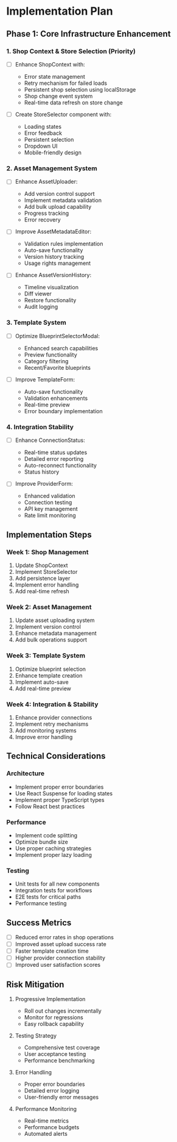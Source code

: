 # Implementation Plan

## Phase 1: Core Infrastructure Enhancement

### 1. Shop Context & Store Selection (Priority)
- [ ] Enhance ShopContext with:
  - Error state management
  - Retry mechanism for failed loads
  - Persistent shop selection using localStorage
  - Shop change event system
  - Real-time data refresh on store change

- [ ] Create StoreSelector component with:
  - Loading states
  - Error feedback
  - Persistent selection
  - Dropdown UI
  - Mobile-friendly design

### 2. Asset Management System
- [ ] Enhance AssetUploader:
  - Add version control support
  - Implement metadata validation
  - Add bulk upload capability
  - Progress tracking
  - Error recovery

- [ ] Improve AssetMetadataEditor:
  - Validation rules implementation
  - Auto-save functionality
  - Version history tracking
  - Usage rights management

- [ ] Enhance AssetVersionHistory:
  - Timeline visualization
  - Diff viewer
  - Restore functionality
  - Audit logging

### 3. Template System
- [ ] Optimize BlueprintSelectorModal:
  - Enhanced search capabilities
  - Preview functionality
  - Category filtering
  - Recent/Favorite blueprints

- [ ] Improve TemplateForm:
  - Auto-save functionality
  - Validation enhancements
  - Real-time preview
  - Error boundary implementation

### 4. Integration Stability
- [ ] Enhance ConnectionStatus:
  - Real-time status updates
  - Detailed error reporting
  - Auto-reconnect functionality
  - Status history

- [ ] Improve ProviderForm:
  - Enhanced validation
  - Connection testing
  - API key management
  - Rate limit monitoring

## Implementation Steps

### Week 1: Shop Management
1. Update ShopContext
2. Implement StoreSelector
3. Add persistence layer
4. Implement error handling
5. Add real-time refresh

### Week 2: Asset Management
1. Update asset uploading system
2. Implement version control
3. Enhance metadata management
4. Add bulk operations support

### Week 3: Template System
1. Optimize blueprint selection
2. Enhance template creation
3. Implement auto-save
4. Add real-time preview

### Week 4: Integration & Stability
1. Enhance provider connections
2. Implement retry mechanisms
3. Add monitoring systems
4. Improve error handling

## Technical Considerations

### Architecture
- Implement proper error boundaries
- Use React Suspense for loading states
- Implement proper TypeScript types
- Follow React best practices

### Performance
- Implement code splitting
- Optimize bundle size
- Use proper caching strategies
- Implement proper lazy loading

### Testing
- Unit tests for all new components
- Integration tests for workflows
- E2E tests for critical paths
- Performance testing

## Success Metrics

- [ ] Reduced error rates in shop operations
- [ ] Improved asset upload success rate
- [ ] Faster template creation time
- [ ] Higher provider connection stability
- [ ] Improved user satisfaction scores

## Risk Mitigation

1. Progressive Implementation
   - Roll out changes incrementally
   - Monitor for regressions
   - Easy rollback capability

2. Testing Strategy
   - Comprehensive test coverage
   - User acceptance testing
   - Performance benchmarking

3. Error Handling
   - Proper error boundaries
   - Detailed error logging
   - User-friendly error messages

4. Performance Monitoring
   - Real-time metrics
   - Performance budgets
   - Automated alerts